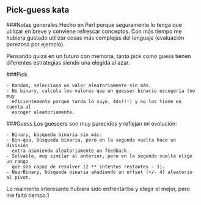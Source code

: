 ## Pick-guess kata

###Notas generales
Hecho en Perl porque seguramente lo tenga que utilizar en breve y conviene refrescar 
conceptos. Con más tiempo me hubiera gustado utilizar cosas más complejas del 
lenguaje (evaluación perezosa por ejemplo).

Pensando quizá en un futuro con memoria, tanto pick como guess tienen diferentes 
estrategias siendo una elegida al azar.

###Pick

	- Random, selecciona un valor aleatoriamente sin más.
  	- No binary, calcula los valores que un guesser binario escogería (no muy 
  	  eficientemente porque tarda lo suyo, 44s!!!) y no los tiene en cuenta al 
	  escoger aleatoriamente.

###Guess
Los guessers son muy parecidos y reflejan mi evolución:

	- Binary, búsqueda binaria sin más.
 	- Bin-qua, búsqueda binaria, pero en la segunda vuelta hace un división 
 	  extra asumiendo aleatoriamente un feedback.
	- Solvable, muy similar al anterior, pero en la segunda vuelta elige un rango 
	  que sea capaz de resolver (2 ** intentos restantes - 1).
	- NearBinary, búsqueda binaria añadiendo un offset (+/- 4) aleatorio al pívot.

Lo realmente interesante hubiera sido enfrentarlos y elegir el mejor, pero me faltó tiempo.1
